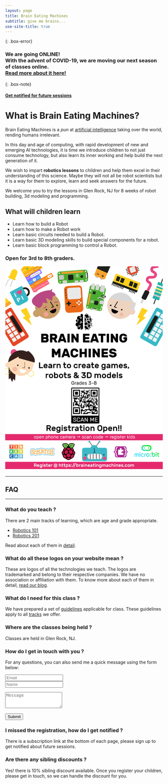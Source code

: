 ```yaml
---
layout: page
title: Brain Eating Machines
subtitle: give me brains...
use-site-title: true
---
```


{: .box-error}
### We are going ONLINE! <br/> With the advent of COVID-19, we are moving our next season of classes online. <br/>[Read more about it here!](remote)

{: .box-note}
#### [Get notified for future sessions](https://mailchi.mp/99bd5aafc3f9/summer2020)

# What is Brain Eating Machines?
Brain Eating Machines is a *pun* at [artificial intelligence](https://en.wikipedia.org/wiki/Artificial_intelligence) taking over the world, rending humans irrelevant.

In this day and age of computing, with rapid development of new and emerging AI technologies, it is time we introduce children to not just consume technology, but also learn its inner working and help build the next generation of it.

We wish to impart **robotics lessons** to children and help them excel in their understanding of this science. Maybe they will not all be robot scientists but it is a way for them to explore, learn and seek answers for the future.

We welcome you to try the lessons in Glen Rock, NJ for 8 weeks of robot building, 3d modeling and programming.

## What will children learn
 * Learn how to build a Robot
 * Learn how to make a Robot work
 * Learn basic circuits needed to build a Robot.
 * Learn basic 3D modeling skills to build special components for a robot.
 * Learn basic block programming to control a Robot.

### Open for 3rd to 8th graders.

[![Poster](/img/BEMPoster.jpg)](/courses/register)

-----
## FAQ
-----

### What do you teach ?

There are 2 main tracks of learning, which are age and grade appropriate.

 * [Robotics 101](/courses/101-robotics)
 * [Robotics 201](/courses/201-robotics)
 <!-- * [3D Modeling](/courses/103-programming) -->

Read about each of them in [detail](/courses).

### What do all these logos on your website mean ?

These are logos of all the technologies we teach. The logos are trademarked and belong to their respective companies. We have no association or affiliation with them. To know more about each of them in detail, [read our blog](/blog).

### What do I need for this class ?

We have prepared a set of [guidelines](/courses/guidelines) applicable for class. These guidelines apply to all [tracks](/courses) we offer.

### Where are the classes being held ?
Classes are held in Glen Rock, NJ.

<!-- ### Who is teaching this class ?

Read about the coach more in [about](/aboutme) section. -->

### How do I get in touch with you ?

<form action="https://formspree.io/xpzwedgw" method="POST" class="form" id="contact-form">
  <p>For any questions, you can also send me a quick message using the form below:</p>
  <p>
  <div class="row">
    <div class="col-xs-6">
      <input type="email" name="_replyto" class="form-control input-lg" placeholder="Email" title="Email">
    </div>
    <div class="col-xs-6">
      <input type="text" name="name" class="form-control input-lg" placeholder="Name" title="Name">
    </div>
  </div>
  </p>
  <input type="hidden" name="_subject" value="New submission from braineatingmachines.com">
  <p>
  <textarea type="text" name="content" class="form-control input-lg" placeholder="Message" title="Message" required="required" rows="3"></textarea>
  </p>
  <input type="text" name="_gotcha" style="display:none">
  <input type="hidden" name="_next" value="?message=Your message was sent successfully, thanks!">
  <p style="align:right">
  <button type="submit" class="btn btn-lg btn-primary">Submit</button>
  </p>
</form>

### I missed the registration, how do I get notified ?

There is a subscription link at the bottom of each page, please sign up to get notified about future sessions.

### Are there any sibling discounts ?

Yes! there is 10% sibling discount available. Once you register your children, please get in touch, so we can handle the discount for you.
